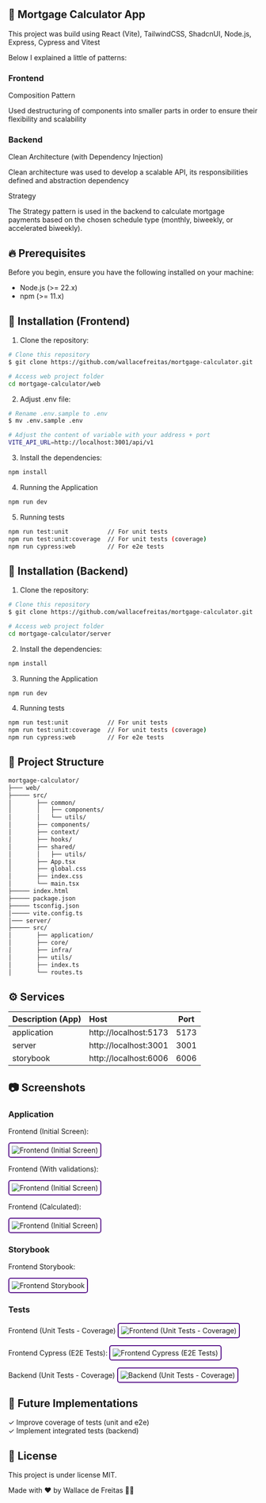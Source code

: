 ## 🚀 Mortgage Calculator App

This project was build using React (Vite), TailwindCSS, ShadcnUI, Node.js, Express, Cypress and Vitest

Below I explained a little of patterns:

### Frontend

Composition Pattern

Used destructuring of components into smaller parts in order to ensure their flexibility and scalability

### Backend

Clean Architecture (with Dependency Injection)

Clean architecture was used to develop a scalable API, its responsibilities defined and abstraction dependency

Strategy

The Strategy pattern is used in the backend to calculate mortgage payments based on the chosen schedule type (monthly, biweekly, or accelerated biweekly).

## 🔥 Prerequisites

Before you begin, ensure you have the following installed on your machine:

- Node.js (>= 22.x)
- npm (>= 11.x)

## 💾 Installation (Frontend)

1. Clone the repository:

```sh
# Clone this repository
$ git clone https://github.com/wallacefreitas/mortgage-calculator.git

# Access web project folder
cd mortgage-calculator/web
```

2. Adjust .env file:

```sh
# Rename .env.sample to .env
$ mv .env.sample .env

# Adjust the content of variable with your address + port
VITE_API_URL=http://localhost:3001/api/v1
```

3. Install the dependencies:

```sh
npm install
```

4. Running the Application

```sh
npm run dev
```

5. Running tests

```sh
npm run test:unit           // For unit tests
npm run test:unit:coverage  // For unit tests (coverage)
npm run cypress:web         // For e2e tests
```

## 💾 Installation (Backend)

1. Clone the repository:

```sh
# Clone this repository
$ git clone https://github.com/wallacefreitas/mortgage-calculator.git

# Access web project folder
cd mortgage-calculator/server
```

2. Install the dependencies:

```sh
npm install
```

3. Running the Application

```sh
npm run dev
```

4. Running tests

```sh
npm run test:unit           // For unit tests
npm run test:unit:coverage  // For unit tests (coverage)
npm run cypress:web         // For e2e tests
```

## 📂 Project Structure

```sh
mortgage-calculator/
├─── web/
├───── src/
│       ├── common/
│       │   ├── components/
│       │   └── utils/
│       ├── components/
│       ├── context/
│       ├── hooks/
│       ├── shared/
│       │   ├── utils/
│       ├── App.tsx
│       ├── global.css
│       ├── index.css
│       └── main.tsx
├───── index.html
├───── package.json
├───── tsconfig.json
│───── vite.config.ts
│─── server/
├───── src/
│       ├── application/
│       ├── core/
│       ├── infra/
│       ├── utils/
│       ├── index.ts
│       └── routes.ts
```

## ⚙️ Services

| Description (App) | Host                  | Port |
| :---------------- | :-------------------- | :--: |
| application       | http://localhost:5173 | 5173 |
| server            | http://localhost:3001 | 3001 |
| storybook         | http://localhost:6006 | 6006 |

## 📷 Screenshots

### Application

Frontend (Initial Screen):

<img src="./docs/assets/images/frontend-app-initial-screen.png" alt="Frontend (Initial Screen)" style="border: 2px solid oklch(38.1% 0.176 304.987); border-radius: 5px; padding: 5px;">

Frontend (With validations):

<img src="./docs/assets/images/frontend-app-with-validations.png" alt="Frontend (Initial Screen)" style="border: 2px solid oklch(38.1% 0.176 304.987); border-radius: 5px; padding: 5px;">

Frontend (Calculated):

<img src="./docs/assets/images/frontend-app-calculated.png" alt="Frontend (Initial Screen)" style="border: 2px solid oklch(38.1% 0.176 304.987); border-radius: 5px; padding: 5px;">

### Storybook

Frontend Storybook:

<img src="./docs/assets/images/frontend-storybook.png" alt="Frontend Storybook" style="border: 2px solid oklch(38.1% 0.176 304.987); border-radius: 5px; padding: 5px;">

### Tests

Frontend (Unit Tests - Coverage)
<img src="./docs/assets/images/frontend-unit-tests-coverage.png" alt="Frontend (Unit Tests - Coverage)" style="border: 2px solid oklch(38.1% 0.176 304.987); border-radius: 5px; padding: 5px;">

Frontend Cypress (E2E Tests):
<img src="./docs/assets/images/frontend-e2e-tests-cypress.png" alt="Frontend Cypress (E2E Tests)" style="border: 2px solid oklch(38.1% 0.176 304.987); border-radius: 5px; padding: 5px;">

Backend (Unit Tests - Coverage)
<img src="./docs/assets/images/backend-unit-tests-coverage.png" alt="Backend (Unit Tests - Coverage)" style="border: 2px solid oklch(38.1% 0.176 304.987); border-radius: 5px; padding: 5px;">

## 🔮 Future Implementations

✓ Improve coverage of tests (unit and e2e) <br>
✓ Implement integrated tests (backend) <br>

## 📝 License

This project is under license MIT.

Made with ♥️ by Wallace de Freitas 👋🏻
